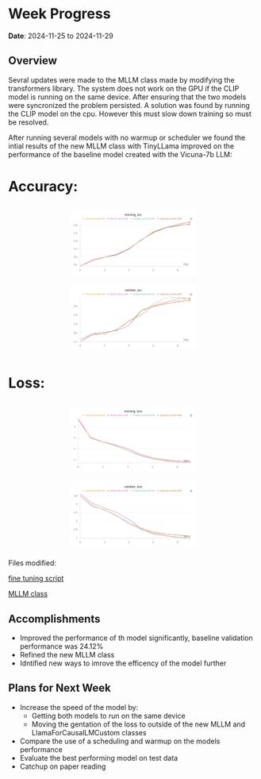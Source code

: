 # Week Progress

**Date**: 2024-11-25 to 2024-11-29

## Overview
Sevral updates were made to the MLLM class made by modifying the transformers library. The system does not work on the GPU if the CLIP model is running on the same device. After ensuring that the two models were syncronized the problem persisted. A solution was found by running the CLIP model on the cpu. However this must slow down training so must be resolved.

After running several models with no warmup or scheduler we found the intial results of the new MLLM class with TinyLLama improved on the performance of the baseline model created with the Vicuna-7b LLM:

# Accuracy:
<div style="display: flex; justify-content: space-around; align-items: center; flex-wrap: wrap;">
  <img src="Images/W&B%20Chart%2029_11_2024,%2011_42_03.png" alt="Image 1" style="max-width: 50%; height: auto; margin: 10px;">
  <img src="Images/W&B%20Chart%2029_11_2024,%2011_42_08.png" alt="Image 2" style="max-width: 50%; height: auto; margin: 10px;">
</div>

# Loss:
<div style="display: flex; justify-content: space-around; align-items: center; flex-wrap: wrap;">
  <img src="Images/W&B%20Chart%2029_11_2024,%2011_41_44.png" alt="Image 1" style="max-width: 50%; height: auto; margin: 10px;">
  <img src="Images/W&B%20Chart%2029_11_2024,%2011_41_58.png" alt="Image 2" style="max-width: 50%; height: auto; margin: 10px;">
</div>

Files modified:

[fine tuning script](https://github.com/sc20gb/MSc_Code/blob/main/fine_tune_with_gen.py)

[MLLM class](https://github.com/sc20gb/MSc_Code/blob/main/Model_Defs%2Fconnector_LLM_with_gen.py)


## Accomplishments

- Improved the performance of th model significantly, baseline validation performance was 24.12%
- Refined the new MLLM class
- Idntified new ways to imrove the efficency of the model further


## Plans for Next Week

- Increase the speed of the model by:
    - Getting both models to run on the same device
    - Moving the gentation of the loss to outside of the new MLLM and LlamaForCausalLMCustom classes
- Compare the use of a scheduling and warmup on the models performance 
- Evaluate the best performing model on test data
- Catchup on paper reading
